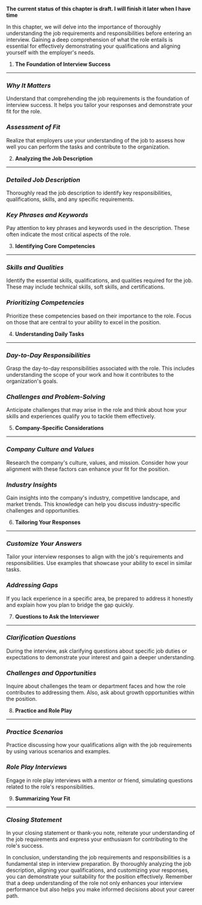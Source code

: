 **The current status of this chapter is draft. I will finish it later when I have time**

In this chapter, we will delve into the importance of thoroughly understanding the job requirements and responsibilities before entering an interview. Gaining a deep comprehension of what the role entails is essential for effectively demonstrating your qualifications and aligning yourself with the employer's needs.

1. **The Foundation of Interview Success**
------------------------------------------

### *Why It Matters*

Understand that comprehending the job requirements is the foundation of interview success. It helps you tailor your responses and demonstrate your fit for the role.

### *Assessment of Fit*

Realize that employers use your understanding of the job to assess how well you can perform the tasks and contribute to the organization.

2. **Analyzing the Job Description**
------------------------------------

### *Detailed Job Description*

Thoroughly read the job description to identify key responsibilities, qualifications, skills, and any specific requirements.

### *Key Phrases and Keywords*

Pay attention to key phrases and keywords used in the description. These often indicate the most critical aspects of the role.

3. **Identifying Core Competencies**
------------------------------------

### *Skills and Qualities*

Identify the essential skills, qualifications, and qualities required for the job. These may include technical skills, soft skills, and certifications.

### *Prioritizing Competencies*

Prioritize these competencies based on their importance to the role. Focus on those that are central to your ability to excel in the position.

4. **Understanding Daily Tasks**
--------------------------------

### *Day-to-Day Responsibilities*

Grasp the day-to-day responsibilities associated with the role. This includes understanding the scope of your work and how it contributes to the organization's goals.

### *Challenges and Problem-Solving*

Anticipate challenges that may arise in the role and think about how your skills and experiences qualify you to tackle them effectively.

5. **Company-Specific Considerations**
--------------------------------------

### *Company Culture and Values*

Research the company's culture, values, and mission. Consider how your alignment with these factors can enhance your fit for the position.

### *Industry Insights*

Gain insights into the company's industry, competitive landscape, and market trends. This knowledge can help you discuss industry-specific challenges and opportunities.

6. **Tailoring Your Responses**
-------------------------------

### *Customize Your Answers*

Tailor your interview responses to align with the job's requirements and responsibilities. Use examples that showcase your ability to excel in similar tasks.

### *Addressing Gaps*

If you lack experience in a specific area, be prepared to address it honestly and explain how you plan to bridge the gap quickly.

7. **Questions to Ask the Interviewer**
---------------------------------------

### *Clarification Questions*

During the interview, ask clarifying questions about specific job duties or expectations to demonstrate your interest and gain a deeper understanding.

### *Challenges and Opportunities*

Inquire about challenges the team or department faces and how the role contributes to addressing them. Also, ask about growth opportunities within the position.

8. **Practice and Role Play**
-----------------------------

### *Practice Scenarios*

Practice discussing how your qualifications align with the job requirements by using various scenarios and examples.

### *Role Play Interviews*

Engage in role play interviews with a mentor or friend, simulating questions related to the role's responsibilities.

9. **Summarizing Your Fit**
---------------------------

### *Closing Statement*

In your closing statement or thank-you note, reiterate your understanding of the job requirements and express your enthusiasm for contributing to the role's success.

In conclusion, understanding the job requirements and responsibilities is a fundamental step in interview preparation. By thoroughly analyzing the job description, aligning your qualifications, and customizing your responses, you can demonstrate your suitability for the position effectively. Remember that a deep understanding of the role not only enhances your interview performance but also helps you make informed decisions about your career path.

